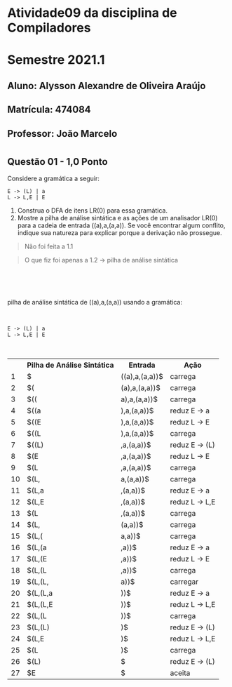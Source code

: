 # Atividade09 da disciplina de Compiladores
# Semestre 2021.1


## Aluno:     Alysson Alexandre de Oliveira Araújo
## Matrícula: 474084
## Professor: João Marcelo

#



## Questão 01 - 1,0 Ponto
Considere a gramática a seguir:

~~~~
E -> (L) | a
L -> L,E | E
~~~~

1. Construa o DFA de itens LR(0) para essa gramática.
2. Mostre a pilha de análise sintática e as ações de um analisador LR(0) para a cadeia de entrada ((a),a,(a,a)). Se você encontrar algum conflito, indique sua natureza para explicar porque a derivação não prossegue.

> Não foi feita a 1.1

> O que fiz foi apenas a 1.2 -> pilha de análise sintática


<br>
<br>
<br>

pilha de análise sintática de ((a),a,(a,a)) usando a gramática:


<br>

~~~~
E -> (L) | a
L -> L,E | E
~~~~

<br>

<table style="width:100%">
  <tr>
    <th></th>
    <th>Pilha de Análise Sintática</th>
    <th>Entrada</th>
    <th>Ação</th>
  </tr>
  <tr>
    <td>1</td>
    <td>$</td>
    <td>((a),a,(a,a))$</td>
    <td>carrega</td>
  </tr>
  <tr>
    <td>2</td>
    <td>$(</td>
    <td>(a),a,(a,a))$</td>
    <td>carrega</td>
  </tr>
  <tr>
    <td>3</td>
    <td>$((</td>
    <td>a),a,(a,a))$</td>
    <td>carrega</td>
  </tr>
  <tr>
    <td>4</td>
    <td>$((a</td>
    <td>),a,(a,a))$</td>
    <td>reduz E -> a</td>
  </tr>
  <tr>
    <td>5</td>
    <td>$((E</td>
    <td>),a,(a,a))$</td>
    <td>reduz L -> E</td>
  </tr>
  <tr>
    <td>6</td>
    <td>$((L</td>
    <td>),a,(a,a))$</td>
    <td>carrega</td>
  </tr>
  <tr>
    <td>7</td>
    <td>$((L)</td>
    <td>,a,(a,a))$</td>
    <td>reduz E -> (L)</td>
  </tr>
  <tr>
    <td>8</td>
    <td>$(E</td>
    <td>,a,(a,a))$</td>
    <td>reduz L -> E</td>
  </tr>
  <tr>
    <td>9</td>
    <td>$(L</td>
    <td>,a,(a,a))$</td>
    <td>carrega</td>
  </tr>
    <td>10</td>
    <td>$(L,</td>
    <td>a,(a,a))$</td>
    <td>carrega</td>
  </tr>
  </tr>
    <td>11</td>
    <td>$(L,a</td>
    <td>,(a,a))$</td>
    <td>reduz E -> a</td>
  </tr>
  </tr>
    <td>12</td>
    <td>$(L,E</td>
    <td>,(a,a))$</td>
    <td>reduz L -> L,E</td>
  </tr>
  </tr>
    <td>13</td>
    <td>$(L</td>
    <td>,(a,a))$</td>
    <td>carrega</td>
  </tr>
  </tr>
    <td>14</td>
    <td>$(L,</td>
    <td>(a,a))$</td>
    <td>carrega</td>
  </tr>
  </tr>
    <td>15</td>
    <td>$(L,(</td>
    <td>a,a))$</td>
    <td>carrega</td>
  </tr>
  </tr>
    <td>16</td>
    <td>$(L,(a</td>
    <td>,a))$</td>
    <td>reduz E -> a</td>
  </tr>
  </tr>
    <td>17</td>
    <td>$(L,(E</td>
    <td>,a))$</td>
    <td>reduz L -> E</td>
  </tr>
  </tr>
    <td>18</td>
    <td>$(L,(L</td>
    <td>,a))$</td>
    <td>carrega</td>
  </tr>
  </tr>
    <td>19</td>
    <td>$(L,(L,</td>
    <td>a))$</td>
    <td>carregar</td>
  </tr>
  </tr>
    <td>20</td>
    <td>$(L,(L,a</td>
    <td>))$</td>
    <td>reduz E -> a</td>
  </tr>
  </tr>
    <td>21</td>
    <td>$(L,(L,E</td>
    <td>))$</td>
    <td>reduz L -> L,E</td>
  </tr>
  </tr>
    <td>22</td>
    <td>$(L,(L</td>
    <td>))$</td>
    <td>carrega</td>
  </tr>
  </tr>
    <td>23</td>
    <td>$(L,(L)</td>
    <td>)$</td>
    <td>reduz E -> (L)</td>
  </tr>
  </tr>
    <td>24</td>
    <td>$(L,E</td>
    <td>)$</td>
    <td>reduz L -> L,E</td>
  </tr>
  </tr>
    <td>25</td>
    <td>$(L</td>
    <td>)$</td>
    <td>carrega</td>
  </tr>
  </tr>
    <td>26</td>
    <td>$(L)</td>
    <td>$</td>
    <td>reduz E -> (L)</td>
  </tr>
  </tr>
    <td>27</td>
    <td>$E</td>
    <td>$</td>
    <td>aceita</td>
  </tr>
  

</table>
